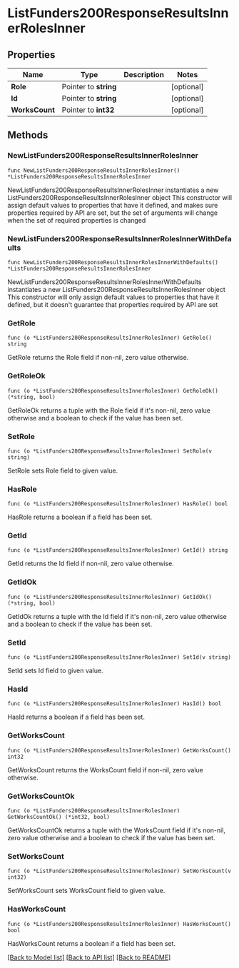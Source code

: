 # ListFunders200ResponseResultsInnerRolesInner

## Properties

Name | Type | Description | Notes
------------ | ------------- | ------------- | -------------
**Role** | Pointer to **string** |  | [optional] 
**Id** | Pointer to **string** |  | [optional] 
**WorksCount** | Pointer to **int32** |  | [optional] 

## Methods

### NewListFunders200ResponseResultsInnerRolesInner

`func NewListFunders200ResponseResultsInnerRolesInner() *ListFunders200ResponseResultsInnerRolesInner`

NewListFunders200ResponseResultsInnerRolesInner instantiates a new ListFunders200ResponseResultsInnerRolesInner object
This constructor will assign default values to properties that have it defined,
and makes sure properties required by API are set, but the set of arguments
will change when the set of required properties is changed

### NewListFunders200ResponseResultsInnerRolesInnerWithDefaults

`func NewListFunders200ResponseResultsInnerRolesInnerWithDefaults() *ListFunders200ResponseResultsInnerRolesInner`

NewListFunders200ResponseResultsInnerRolesInnerWithDefaults instantiates a new ListFunders200ResponseResultsInnerRolesInner object
This constructor will only assign default values to properties that have it defined,
but it doesn't guarantee that properties required by API are set

### GetRole

`func (o *ListFunders200ResponseResultsInnerRolesInner) GetRole() string`

GetRole returns the Role field if non-nil, zero value otherwise.

### GetRoleOk

`func (o *ListFunders200ResponseResultsInnerRolesInner) GetRoleOk() (*string, bool)`

GetRoleOk returns a tuple with the Role field if it's non-nil, zero value otherwise
and a boolean to check if the value has been set.

### SetRole

`func (o *ListFunders200ResponseResultsInnerRolesInner) SetRole(v string)`

SetRole sets Role field to given value.

### HasRole

`func (o *ListFunders200ResponseResultsInnerRolesInner) HasRole() bool`

HasRole returns a boolean if a field has been set.

### GetId

`func (o *ListFunders200ResponseResultsInnerRolesInner) GetId() string`

GetId returns the Id field if non-nil, zero value otherwise.

### GetIdOk

`func (o *ListFunders200ResponseResultsInnerRolesInner) GetIdOk() (*string, bool)`

GetIdOk returns a tuple with the Id field if it's non-nil, zero value otherwise
and a boolean to check if the value has been set.

### SetId

`func (o *ListFunders200ResponseResultsInnerRolesInner) SetId(v string)`

SetId sets Id field to given value.

### HasId

`func (o *ListFunders200ResponseResultsInnerRolesInner) HasId() bool`

HasId returns a boolean if a field has been set.

### GetWorksCount

`func (o *ListFunders200ResponseResultsInnerRolesInner) GetWorksCount() int32`

GetWorksCount returns the WorksCount field if non-nil, zero value otherwise.

### GetWorksCountOk

`func (o *ListFunders200ResponseResultsInnerRolesInner) GetWorksCountOk() (*int32, bool)`

GetWorksCountOk returns a tuple with the WorksCount field if it's non-nil, zero value otherwise
and a boolean to check if the value has been set.

### SetWorksCount

`func (o *ListFunders200ResponseResultsInnerRolesInner) SetWorksCount(v int32)`

SetWorksCount sets WorksCount field to given value.

### HasWorksCount

`func (o *ListFunders200ResponseResultsInnerRolesInner) HasWorksCount() bool`

HasWorksCount returns a boolean if a field has been set.


[[Back to Model list]](../README.md#documentation-for-models) [[Back to API list]](../README.md#documentation-for-api-endpoints) [[Back to README]](../README.md)


